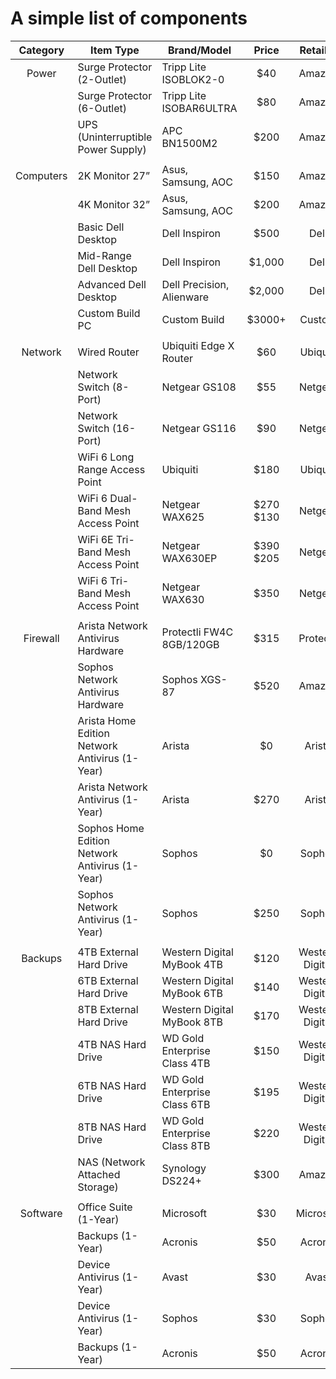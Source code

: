 
# A simple list of components

| Category  | Item Type                                      | Brand/Model                  |   Price   |    Retailer     |
| :-------: | ---------------------------------------------- | ---------------------------- | :-------: | :-------------: |
|   Power   | Surge Protector (2-Outlet)                     | Tripp Lite ISOBLOK2-0        |    $40    |     Amazon      |
|           | Surge Protector (6-Outlet)                     | Tripp Lite ISOBAR6ULTRA      |    $80    |     Amazon      |
|           | UPS (Uninterruptible Power Supply)             | APC BN1500M2                 |   $200    |     Amazon      |
|           |                                                |                              |           |                 |
| Computers | 2K Monitor 27”                                 | Asus, Samsung, AOC           |   $150    |     Amazon      |
|           | 4K Monitor 32”                                 | Asus, Samsung, AOC           |   $200    |     Amazon      |
|           | Basic Dell Desktop                             | Dell Inspiron                |   $500    |      Dell       |
|           | Mid-Range Dell Desktop                         | Dell Inspiron                |  $1,000   |      Dell       |
|           | Advanced Dell Desktop                          | Dell Precision, Alienware    |  $2,000   |      Dell       |
|           | Custom Build PC                                | Custom Build                 |  $3000+   |     Custom      |
|           |                                                |                              |           |                 |
|  Network  | Wired Router                                   | Ubiquiti Edge X Router       |    $60    |    Ubiquiti     |
|           | Network Switch (8-Port)                        | Netgear GS108                |    $55    |     Netgear     |
|           | Network Switch (16-Port)                       | Netgear GS116                |    $90    |     Netgear     |
|           | WiFi 6 Long Range Access Point                 | Ubiquiti                     |   $180    |    Ubiquiti     |
|           | WiFi 6 Dual-Band Mesh Access Point             | Netgear WAX625               | $270 $130 |     Netgear     |
|           | WiFi 6E Tri-Band Mesh Access Point             | Netgear WAX630EP             | $390 $205 |     Netgear     |
|           | WiFi 6 Tri-Band Mesh Access Point              | Netgear WAX630               |   $350    |     Netgear     |
|           |                                                |                              |           |                 |
| Firewall  | Arista Network Antivirus Hardware              | Protectli FW4C 8GB/120GB     |   $315    |    Protectli    |
|           | Sophos Network Antivirus Hardware              | Sophos XGS-87                |   $520    |     Amazon      |
|           | Arista Home Edition Network Antivirus (1-Year) | Arista                       |    $0     |     Arista      |
|           | Arista Network Antivirus (1-Year)              | Arista                       |   $270    |     Arista      |
|           | Sophos Home Edition Network Antivirus (1-Year) | Sophos                       |    $0     |     Sophos      |
|           | Sophos Network Antivirus (1-Year)              | Sophos                       |   $250    |     Sophos      |
|           |                                                |                              |           |                 |
|  Backups  | 4TB External Hard Drive                        | Western Digital MyBook 4TB   |   $120    | Western Digital |
|           | 6TB External Hard Drive                        | Western Digital MyBook 6TB   |   $140    | Western Digital |
|           | 8TB External Hard Drive                        | Western Digital MyBook 8TB   |   $170    | Western Digital |
|           | 4TB NAS Hard Drive                             | WD Gold Enterprise Class 4TB |   $150    | Western Digital |
|           | 6TB NAS Hard Drive                             | WD Gold Enterprise Class 6TB |   $195    | Western Digital |
|           | 8TB NAS Hard Drive                             | WD Gold Enterprise Class 8TB |   $220    | Western Digital |
|           | NAS (Network Attached Storage)                 | Synology DS224+              |   $300    |     Amazon      |
|           |                                                |                              |           |                 |
| Software  | Office Suite (1-Year)                          | Microsoft                    |    $30    |    Microsoft    |
|           | Backups (1-Year)                               | Acronis                      |    $50    |     Acronis     |
|           | Device Antivirus (1-Year)                      | Avast                        |    $30    |      Avast      |
|           | Device Antivirus (1-Year)                      | Sophos                       |    $30    |     Sophos      |
|           | Backups (1-Year)                               | Acronis                      |    $50    |     Acronis     |
